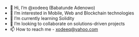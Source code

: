 - 👋 Hi, I’m @xodeeq (Babatunde Adenowo)
- 👀 I’m interested in Mobile, Web and Blockchain technologies
- 🌱 I’m currently learning Solidity
- 💞️ I’m looking to collaborate on solutions-driven projects
- 📫 How to reach me - xodeeq@yahoo.com

<!---
xodeeq/xodeeq is a ✨ special ✨ repository because its `README.md` (this file) appears on your GitHub profile.
You can click the Preview link to take a look at your changes.
--->
